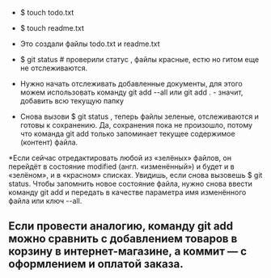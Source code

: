 * $ touch todo.txt
* $ touch readme.txt
* Это создали файлы todo.txt и readme.txt

* $ git status # проверили статус , файлы красные, естю но гитом еще не отслеживаются.

* Нужно начать отслеживать добавленные документы, для этого можем использовать команду git add --all или git add . - значит, добавить всю текущую папку

* Снова вызови $ git status , теперь файлы зеленые, отслеживаются и готовы к сохранению. Да, сохранения пока не произошло, потому что команда git add только запоминает текущее содержимое (контент) файла.

*Если сейчас отредактировать любой из «зелёных» файлов, он перейдёт в состояние modified (англ. «изменённый») и будет и в «зелёном», и в «красном» списках. Увидишь, если снова вызовешь $ git status. Чтобы запомнить новое состояние файла, нужно снова ввести команду git add и передать в качестве параметра имя изменённого файла или ключ --all.

 ## Если провести аналогию, команду git add можно сравнить с добавлением товаров в корзину в интернет-магазине, а коммит — с оформлением и оплатой заказа.
